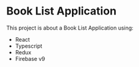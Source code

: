 # Book List Application

This project is about a Book List Application using:

- React
- Typescript
- Redux
- Firebase v9
